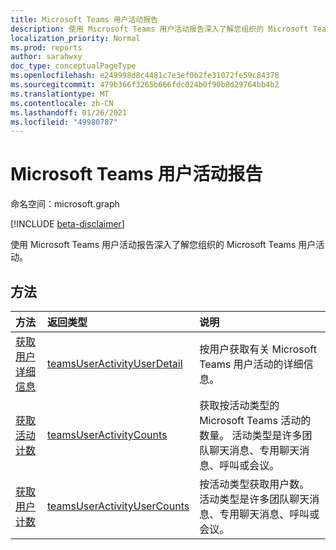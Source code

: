```yaml
---
title: Microsoft Teams 用户活动报告
description: 使用 Microsoft Teams 用户活动报告深入了解您组织的 Microsoft Teams 用户活动。
localization_priority: Normal
ms.prod: reports
author: sarahwxy
doc_type: conceptualPageType
ms.openlocfilehash: e249998d8c4481c7e3ef0b2fe31072fe59c84378
ms.sourcegitcommit: 479b366f3265b666fdc024b0f90b8d29764bb4b2
ms.translationtype: MT
ms.contentlocale: zh-CN
ms.lasthandoff: 01/26/2021
ms.locfileid: "49980787"
---
```

# <a name="microsoft-teams-user-activity-reports"></a>Microsoft Teams 用户活动报告

命名空间：microsoft.graph

[!INCLUDE [beta-disclaimer](../../includes/beta-disclaimer.md)]

使用 Microsoft Teams 用户活动报告深入了解您组织的 Microsoft Teams 用户活动。

## <a name="methods"></a>方法

| 方法                                   | 返回类型                              | 说明                              |
| :--------------------------------------- | :--------------------------------------- | :--------------------------------------- |
| [获取用户详细信息](../api/reportroot-getteamsuseractivityuserdetail.md) | [teamsUserActivityUserDetail](../resources/teamsuseractivityuserdetail.md) | 按用户获取有关 Microsoft Teams 用户活动的详细信息。 |
| [获取活动计数](../api/reportroot-getteamsuseractivitycounts.md) | [teamsUserActivityCounts](../resources/teamsuseractivitycounts.md) | 获取按活动类型的 Microsoft Teams 活动的数量。 活动类型是许多团队聊天消息、专用聊天消息、呼叫或会议。 |
| [获取用户计数](../api/reportroot-getteamsuseractivityusercounts.md) | [teamsUserActivityUserCounts](../resources/teamsuseractivityusercounts.md) | 按活动类型获取用户数。 活动类型是许多团队聊天消息、专用聊天消息、呼叫或会议。 |


